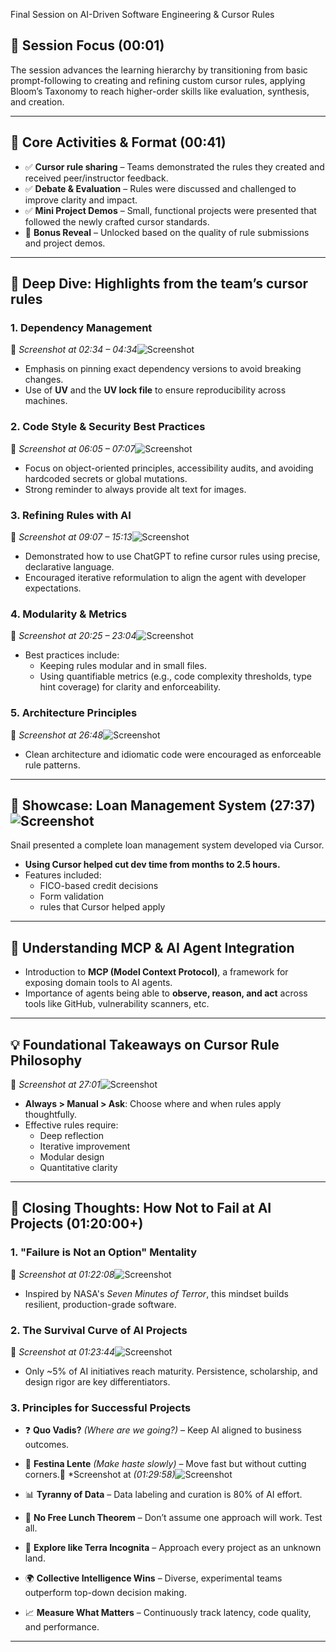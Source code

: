  Final Session on AI-Driven Software Engineering & Cursor Rules

## 🎯 Session Focus (00:01)
The session advances the learning hierarchy by transitioning from basic prompt-following to creating and refining custom cursor rules, applying Bloom’s Taxonomy to reach higher-order skills like evaluation, synthesis, and creation.

---

## 🧠 Core Activities & Format (00:41)
- ✅ **Cursor rule sharing** – Teams demonstrated the rules they created and received peer/instructor feedback.
- ✅ **Debate & Evaluation** – Rules were discussed and challenged to improve clarity and impact.
- ✅ **Mini Project Demos** – Small, functional projects were presented that followed the newly crafted cursor standards.
- 🎁 **Bonus Reveal** – Unlocked based on the quality of rule submissions and project demos.

---

## 📜 Deep Dive: Highlights from the team’s cursor rules

### 1. Dependency Management  
📍 *Screenshot at 02:34 – 04:34*![Screenshot](screenshots/01.png)

- Emphasis on pinning exact dependency versions to avoid breaking changes.
- Use of **UV** and the **UV lock file** to ensure reproducibility across machines.

### 2. Code Style & Security Best Practices  
📍 *Screenshot at 06:05 – 07:07*![Screenshot](screenshots/02.png)

- Focus on object-oriented principles, accessibility audits, and avoiding hardcoded secrets or global mutations.
- Strong reminder to always provide alt text for images.

### 3. Refining Rules with AI  
📍 *Screenshot at 09:07 – 15:13*![Screenshot](screenshots/03.png)

- Demonstrated how to use ChatGPT to refine cursor rules using precise, declarative language.
- Encouraged iterative reformulation to align the agent with developer expectations.

### 4. Modularity & Metrics  
📍 *Screenshot at 20:25 – 23:04*![Screenshot](screenshots/04.png)

- Best practices include:
  - Keeping rules modular and in small files.
  - Using quantifiable metrics (e.g., code complexity thresholds, type hint coverage) for clarity and enforceability.

### 5. Architecture Principles  
📍 *Screenshot at 26:48*![Screenshot](screenshots/05.png)

- Clean architecture and idiomatic code were encouraged as enforceable rule patterns.

---

## 🚀 Showcase: Loan Management System (27:37)![Screenshot](screenshots/06.png)


Snail presented a complete loan management system developed via Cursor.

- **Using Cursor helped cut dev time from months to 2.5 hours.**
- Features included:
  - FICO-based credit decisions
  - Form validation
  - rules that Cursor helped apply

---

## 🧩 Understanding MCP & AI Agent Integration 

- Introduction to **MCP (Model Context Protocol)**, a framework for exposing domain tools to AI agents.
- Importance of agents being able to **observe, reason, and act** across tools like GitHub, vulnerability scanners, etc.

---

## 💡 Foundational Takeaways on Cursor Rule Philosophy  
📍 *Screenshot at 27:01*![Screenshot](screenshots/07.png)


- **Always > Manual > Ask**: Choose where and when rules apply thoughtfully.
- Effective rules require:
  - Deep reflection  
  - Iterative improvement  
  - Modular design  
  - Quantitative clarity

---

## 🔐 Closing Thoughts: How Not to Fail at AI Projects (01:20:00+)

### 1. "Failure is Not an Option" Mentality  
📍 *Screenshot at 01:22:08*![Screenshot](screenshots/08.png)

- Inspired by NASA's *Seven Minutes of Terror*, this mindset builds resilient, production-grade software.

### 2. The Survival Curve of AI Projects  
📍 *Screenshot at 01:23:44*![Screenshot](screenshots/09.png)

- Only ~5% of AI initiatives reach maturity. Persistence, scholarship, and design rigor are key differentiators.

### 3. Principles for Successful Projects

- ❓ **Quo Vadis?** *(Where are we going?)* – Keep AI aligned to business outcomes.  
- 🐢 **Festina Lente** *(Make haste slowly)* – Move fast but without cutting corners.📍 *Screenshot at *(01:29:58)*![Screenshot](screenshots/10.png)
 
- 📊 **Tyranny of Data** – Data labeling and curation is 80% of AI effort.  
- 🧪 **No Free Lunch Theorem** – Don’t assume one approach will work. Test all.  
- 🧭 **Explore like Terra Incognita** – Approach every project as an unknown land.  
- 🌍 **Collective Intelligence Wins** – Diverse, experimental teams outperform top-down decision making.  
- 📈 **Measure What Matters** – Continuously track latency, code quality, and performance.

---
